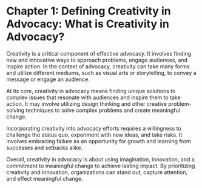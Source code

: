 Chapter 1: Defining Creativity in Advocacy: What is Creativity in Advocacy?
===========================================================================

Creativity is a critical component of effective advocacy. It involves finding new and innovative ways to approach problems, engage audiences, and inspire action. In the context of advocacy, creativity can take many forms and utilize different mediums, such as visual arts or storytelling, to convey a message or engage an audience.

At its core, creativity in advocacy means finding unique solutions to complex issues that resonate with audiences and inspire them to take action. It may involve utilizing design thinking and other creative problem-solving techniques to solve complex problems and create meaningful change.

Incorporating creativity into advocacy efforts requires a willingness to challenge the status quo, experiment with new ideas, and take risks. It involves embracing failure as an opportunity for growth and learning from successes and setbacks alike.

Overall, creativity in advocacy is about using imagination, innovation, and a commitment to meaningful change to achieve lasting impact. By prioritizing creativity and innovation, organizations can stand out, capture attention, and effect meaningful change.


